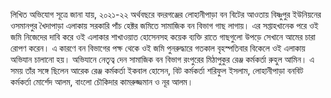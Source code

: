 লিখিত অভিযোগ সূত্রে জানা যায়, ২০২১-২২ অর্থবছরে বদরগঞ্জের লোহানীপাড়া বন বিটের আওতায় বিষ্ণুপুর ইউনিয়নের ওসমানপুর খৈদাপাড়া এলাকায় সরকারি পাঁচ হেক্টর জমিতে সামাজিক বন বিভাগ গাছ লাগায়। এর সপ্তাহখানেক পরে ওই জমি নিজেদের দাবি করে ওই এলাকার শাখাওয়াত হোসেনসহ কয়েক ব্যক্তি রাতে গাছগুলো উপড়ে সেখানে আমের চারা রোপণ করেন। এ কারণে বন বিভাগের পক্ষ থেকে ওই জমি পুনরুদ্ধারে গতকাল বৃহস্পতিবার বিকেলে ওই এলাকায় অভিযান চালানো হয়। অভিযানে নেতৃত্ব দেন সামাজিক বন বিভাগ রংপুরের মিঠাপুকুর রেঞ্জ কর্মকর্তা রুহুল আমিন। এ সময় তাঁর সঙ্গে ছিলেন আরেক রেঞ্জ কর্মকর্তা ইকবাল হোসেন, বিট কর্মকর্তা শরিফুল ইসলাম, লোহানীপাড়া বনবিট কর্মকর্তা মোর্শেদ আলম, বাংলো চৌকিদার কামরুজ্জমান ও নূর আলম।

